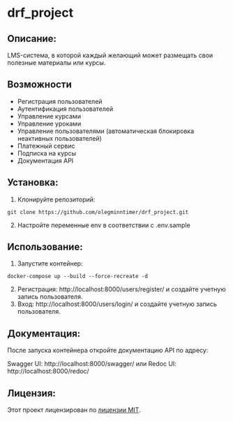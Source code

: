 # drf_project

## Описание:

LMS-система, в которой каждый желающий может размещать свои полезные материалы или курсы.

## Возможности
- Регистрация пользователей
- Аутентификация пользователей
- Управление курсами
- Управление уроками
- Управление пользователями (автоматическая блокировка неактивных пользователей)
- Платежный сервис
- Подписка на курсы
- Документация API

## Установка:

1. Клонируйте репозиторий:
```
git clone https://github.com/olegminntimer/drf_project.git
```
2. Настройте переменные env в соответствии с .env.sample

## Использование:

1. Запустите контейнер:
```commandline
docker-compose up --build --force-recreate -d
```

2. Регистрация: http://localhost:8000/users/register/ и создайте учетную запись пользователя.
3. Вход: http://localhost:8000/users/login/ и создайте учетную запись пользователя.


## Документация:

После запуска контейнера откройте документацию API по адресу:

Swagger UI: http://localhost:8000/swagger/
или
Redoc UI: http://localhost:8000/redoc/

## Лицензия:

Этот проект лицензирован по [лицензии MIT](LICENSE).

